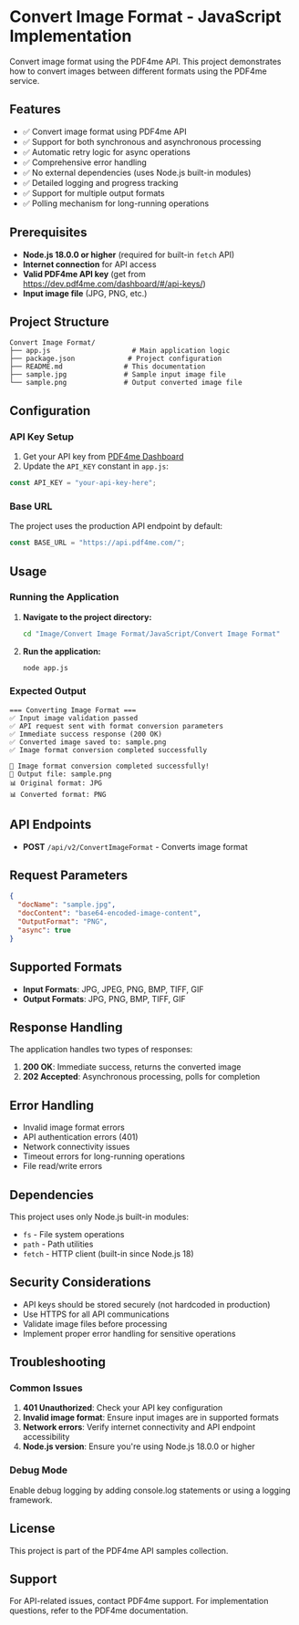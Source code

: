 # Convert Image Format - JavaScript Implementation

Convert image format using the PDF4me API. This project demonstrates how to convert images between different formats using the PDF4me service.

## Features

- ✅ Convert image format using PDF4me API
- ✅ Support for both synchronous and asynchronous processing
- ✅ Automatic retry logic for async operations
- ✅ Comprehensive error handling
- ✅ No external dependencies (uses Node.js built-in modules)
- ✅ Detailed logging and progress tracking
- ✅ Support for multiple output formats
- ✅ Polling mechanism for long-running operations

## Prerequisites

- **Node.js 18.0.0 or higher** (required for built-in `fetch` API)
- **Internet connection** for API access
- **Valid PDF4me API key** (get from https://dev.pdf4me.com/dashboard/#/api-keys/)
- **Input image file** (JPG, PNG, etc.)

## Project Structure

```
Convert Image Format/
├── app.js                    # Main application logic
├── package.json             # Project configuration
├── README.md               # This documentation
├── sample.jpg              # Sample input image file
└── sample.png              # Output converted image file
```

## Configuration

### API Key Setup

1. Get your API key from [PDF4me Dashboard](https://dev.pdf4me.com/dashboard/#/api-keys/)
2. Update the `API_KEY` constant in `app.js`:

```javascript
const API_KEY = "your-api-key-here";
```

### Base URL

The project uses the production API endpoint by default:
```javascript
const BASE_URL = "https://api.pdf4me.com/";
```

## Usage

### Running the Application

1. **Navigate to the project directory:**
   ```bash
   cd "Image/Convert Image Format/JavaScript/Convert Image Format"
   ```

2. **Run the application:**
   ```bash
   node app.js
   ```

### Expected Output

```
=== Converting Image Format ===
✅ Input image validation passed
✅ API request sent with format conversion parameters
✅ Immediate success response (200 OK)
✅ Converted image saved to: sample.png
✅ Image format conversion completed successfully

🎉 Image format conversion completed successfully!
📁 Output file: sample.png
📊 Original format: JPG
📊 Converted format: PNG
```

## API Endpoints

- **POST** `/api/v2/ConvertImageFormat` - Converts image format

## Request Parameters

```json
{
  "docName": "sample.jpg",
  "docContent": "base64-encoded-image-content",
  "OutputFormat": "PNG",
  "async": true
}
```

## Supported Formats

- **Input Formats**: JPG, JPEG, PNG, BMP, TIFF, GIF
- **Output Formats**: JPG, PNG, BMP, TIFF, GIF

## Response Handling

The application handles two types of responses:

1. **200 OK**: Immediate success, returns the converted image
2. **202 Accepted**: Asynchronous processing, polls for completion

## Error Handling

- Invalid image format errors
- API authentication errors (401)
- Network connectivity issues
- Timeout errors for long-running operations
- File read/write errors

## Dependencies

This project uses only Node.js built-in modules:
- `fs` - File system operations
- `path` - Path utilities
- `fetch` - HTTP client (built-in since Node.js 18)

## Security Considerations

- API keys should be stored securely (not hardcoded in production)
- Use HTTPS for all API communications
- Validate image files before processing
- Implement proper error handling for sensitive operations

## Troubleshooting

### Common Issues

1. **401 Unauthorized**: Check your API key configuration
2. **Invalid image format**: Ensure input images are in supported formats
3. **Network errors**: Verify internet connectivity and API endpoint accessibility
4. **Node.js version**: Ensure you're using Node.js 18.0.0 or higher

### Debug Mode

Enable debug logging by adding console.log statements or using a logging framework.

## License

This project is part of the PDF4me API samples collection.

## Support

For API-related issues, contact PDF4me support.
For implementation questions, refer to the PDF4me documentation. 